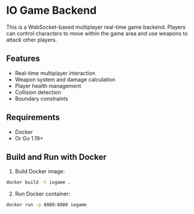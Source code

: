 # IO Game Backend

This is a WebSocket-based multiplayer real-time game backend. Players can control characters to move within the game area and use weapons to attack other players.

## Features

- Real-time multiplayer interaction
- Weapon system and damage calculation
- Player health management
- Collision detection
- Boundary constraints

## Requirements

- Docker
- Or Go 1.19+

## Build and Run with Docker

1. Build Docker image:

```bash
docker build -t iogame .
```

2. Run Docker container:

```bash
docker run -p 8080:8080 iogame
```

